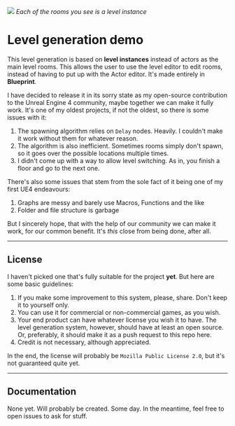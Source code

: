 ![](https://thumbs.gfycat.com/TheseNegligibleKodiakbear-size_restricted.gif)
*Each of the rooms you see is a level instance*

# Level generation demo

This level generation is based on **level instances** instead of actors as the main level rooms. This allows the user to use the level editor to edit rooms, instead of having to put up with the Actor editor. It's made entirely in **Blueprint**.

I have decided to release it in its sorry state as my open-source contribution to the Unreal Engine 4 community, maybe together we can make it fully work. It's one of my oldest projects, if not the oldest, so there is some issues with it:

1. The spawning algorithm relies on ``Delay`` nodes. Heavily. I couldn't make it work without them for whatever reason.
2. The algorithm is also inefficient. Sometimes rooms simply don't spawn, so it goes over the possible locations multiple times.
3. I didn't come up with a way to allow level switching. As in, you finish a floor and go to the next one.

There's also some issues that stem from the sole fact of it being one of my first UE4 endeavours:

1. Graphs are messy and barely use Macros, Functions and the like
2. Folder and file structure is garbage

But I sincerely hope, that with the help of our community we can make it work, for our common benefit. It's *this* close from being done, after all.
____

## License

I haven't picked one that's fully suitable for the project **yet**. But here are some basic guidelines:

1. If you make some improvement to this system, please, share. Don't keep it to yourself only.
2. You can use it for commercial or non-commercial games, as you wish.
3. Your end product can have whatever license you wish it to have. The level generation system, however, should have at least an open source. Or, preferably, it should make it as a push request to this repo here.
4. Credit is not necessary, although appreciated.

In the end, the license will probably be ``Mozilla Public License 2.0``, but it's not guaranteed quite yet.
____

## Documentation

None yet. Will probably be created. Some day. In the meantime, feel free to open issues to ask for stuff.
